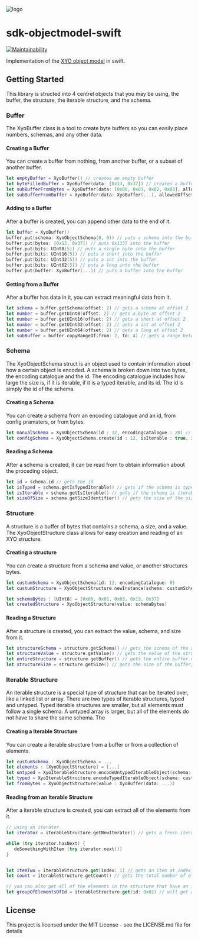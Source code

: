 [logo]: https://www.xy.company/img/home/logo_xy.png

![logo]

# sdk-objectmodel-swift

[![Maintainability](https://api.codeclimate.com/v1/badges/6b78896e372ff59eda66/maintainability)](https://codeclimate.com/repos/5c475d0a09eb2c0286007ee2/maintainability)


Implementation of the [XYO object model](https://github.com/XYOracleNetwork/spec-coreobjectmodel-tex/blob/new-scheme/tex/scheme.pdf) in swift.  

## Getting Started
This library is structed into 4 centrel objects that you may be using, the buffer, the structure, the iterable structure, and the schema. 

### Buffer

The XyoBuffer class is a tool to create byte buffers so you can easily place numbers, schemas, and any other data.

#### Creating a Buffer
You can create a buffer from nothing, from another buffer, or a subset of another buffer.
```swift
let emptyBuffer = XyoBuffer() // creates an empty buffer
let byteFilledBuffer = XyoBuffer(data: [0x13, 0x37]) // creates a buffer with 0x1337 inside of it
let subBufferFromBytes = XyoBuffer(data: [0x00, 0x01, 0x02, 0x03], allowedOffset: 1, lastOffset: 3) // creates a buffer with the value 0x0102
let subBufferFromBuffer = XyoBuffer(data: XyoBuffer(...), allowedOffset: 1, lastOffset: 3) // creates a buffer with from range 1 to 2

```

#### Adding to a Buffer
After a buffer is created, you can append other data to the end of it.
```swift
let buffer = XyoBuffer()
buffer.put(schema: XyoObjectSchema(0, 0)) // puts a schema into the buffer
buffer.put(bytes: [0x13, 0x37]) // puts 0x1337 into the buffer
buffer.put(bits: UInt8(5)) // puts a single byte into the buffer
buffer.put(bits: UInt16(5)) // puts a short into the buffer
buffer.put(bits: UInt32(5)) // puts a int into the buffer
buffer.put(bits: UInt62(5)) // puts a long into the buffer
buffer.put(buffer: XyoBuffer(...)) // puts a buffer into the buffer
```

#### Getting from a Buffer
After a buffer has data in it, you can extract meaningful data from it.
```swift
let schema = buffer.getSchema(offset: 2) // gets a schema at offset 2
let number = buffer.getUInt8(offset: 2) // gets a byte at offset 2
let number = buffer.getUInt16(offset: 2) // gets a short at offset 2
let number = buffer.getUInt32(offset: 2) // gets a int at offset 2
let number = buffer.getUInt64(offset: 2) // gets a long at offset 2
let subBuffer = buffer.copyRangeOf(from: 2, to: 4) // gets a range between 2 and 4
```


### Schema
The XyoObjectSchema struct is an object used to contain information about how a certain object is encoded. A schema is broken down into two bytes, the encoding catalogue and the id. The encoding catalogue includes how large the size is, if it is iterable, if it is a typed iterable, and its id. The id is simply the id of the schema.

#### Creating a Schema
You can create a schema from an encoding catalogue and an id, from config pramaters, or from bytes.

```swift
let manualSchema = XyoObjectSchema(id : 12, encodingCatalogue : 20) // creates a schema with id 12, and encodingCatalogue 20
let configSchema = XyoObjectSchema.create(id : 12, isIterable : true, isTypedIterable: false, sizeIdentifier : XyoObjectSizes.TWO) // create an iteratble untyped schema with id 12, and a two byte size.
```

#### Reading a Schema
After a schema is created, it can be read from to obtain information about the proceding object.
```swift
let id = schema.id // gets the id
let isTyped = schema.getIsTypedIterable() // gets if the schema is typed
let isIterable = schema.getIsIterable() // gets if the schema is iterable
let sizeOfSize = schema.getSizeIdentifier() // gets the size of the size
```

### Structure
A structure is a buffer of bytes that contains a schema, a size, and a value. The XyoObjectStructure class allows for easy creation and reading of an XYO structure.

#### Creating a structure
You can create a structure from a schema and value, or another structures bytes.
```swift
let custumSchema = XyoObjectSchema(id: 12, encodingCatalogue: 0)
let custumStructure = XyoObjectStructure.newInstance(schema: custumSchema, bytes: [0x13, 0x37]) // creates a schema with the value 0x1337

let schemaBytes : [UInt8] = [0x00, 0x01, 0x03, 0x13, 0x37]
let createdStructure = XyoObjectStructure(value: schemaBytes)
```

#### Reading a Structure
After a structure is created, you can extract the value, schema, and size from it.
```swift
let structureSchema = structure.getSchema() // gets the schema of the structure
let structureValue = structure.getValue() // gets the value of the structure
let entireStructure = structure.getBuffer() // gets the entire buffer value of the structure
let structureSize = structure.getSize() // gets the size of the buffer, not including the schema
```

### Iterable Structure
An iterable structure is a special type of structure that can be iterated over, like a linked list or array. There are two types of iterable structures, typed and untyped. Typed iterable structures are smaller, but all elements must follow a single schema. A untyped array is larger, but all of the elements do not have to share the same schema. The 

#### Creating a Iterable Structure
You can create a iterable structure from a buffer or from a collection of elements.
```swift
let custumSchema : XyoObjectSchema = ...
let elements : [XyoObjectStructure] = [...]
let untyped = XyoIterableStructure.encodeUntypedIterableObject(schema: custumSchema, values: elements) // creates an untyped array of the elements
let typed = XyoIterableStructure.encodeTypedIterableObject(schema: custumSchema, values: elements) // creates an typed array of the elements
let fromBytes = XyoObjectStructure(value : XyoBuffer(data: ...))
```

#### Reading from an Iterable Structure
After a iterable structure is created, you can extract all of the elements from it.

```swift
// using an iterator
let iterator = iterableStructure.getNewIterator() // gets a fresh iterator

while (try iterator.hasNext) {
   doSomethingWithItem (try iterator.next())
}


let itemTwo = iterableStructure.get(index: 1) // gets an item at index 1
let count = iterableStructure.getCount() // gets the total number of elements (size)

// you can also get all of the elements in the structure that have an id
let groupOfElementsOfId = iterableStructure.get(id: 0x02) // will get all the elements in the set with id: 0x02
```


## License
This project is licensed under the MIT License - see the LICENSE.md file for details
